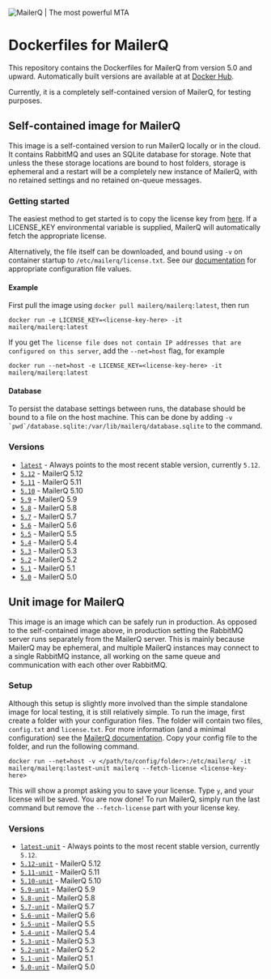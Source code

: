 ![MailerQ | The most powerful MTA](https://media.copernica.com/logos/mailerq-logo.svg "MailerQ | The most powerful MTA")

# Dockerfiles for MailerQ
This repository contains the Dockerfiles for MailerQ from version 5.0 and upward. Automatically built versions are available at at [Docker Hub](https://hub.docker.com/r/mailerq/mailerq/). 

Currently, it is a completely self-contained version of MailerQ, for testing purposes.

## Self-contained image for MailerQ
This image is a self-contained version to run MailerQ locally or in the cloud. It contains RabbitMQ and uses an SQLite database for storage. Note that unless the these storage locations are bound to host folders, storage is ephemeral and a restart will be a completely new instance of MailerQ, with no retained settings and no retained on-queue messages.

### Getting started
The easiest method to get started is to copy the license key from [here](https://www.mailerq.com/product/license/trial). If a LICENSE_KEY environmental variable is supplied, MailerQ will automatically fetch the appropriate license. 

Alternatively, the file itself can be downloaded, and bound using `-v` on container startup to `/etc/mailerq/license.txt`. See our [documentation](https://www.mailerq.com/documentation/5.12/configuration) for appropriate configuration file values. 

#### Example
First pull the image using `docker pull mailerq/mailerq:latest`, then run 
```
docker run -e LICENSE_KEY=<license-key-here> -it mailerq/mailerq:latest
```

If you get `The license file does not contain IP addresses that are configured on this server`, add the `--net=host` flag, for example
```
docker run --net=host -e LICENSE_KEY=<license-key-here> -it mailerq/mailerq:latest
```

#### Database
To persist the database settings between runs, the database should be bound to a file on the host machine. This can be done by adding ```-v `pwd`/database.sqlite:/var/lib/mailerq/database.sqlite``` to the command.

### Versions
- [`latest`](https://github.com/CopernicaMarketingSoftware/mailerq-docker/blob/master/generated/5.12/standalone/Dockerfile) - Always points to the most recent stable version, currently `5.12`.
- [`5.12`](https://github.com/CopernicaMarketingSoftware/mailerq-docker/blob/master/generated/5.12/standalone/Dockerfile) - MailerQ 5.12
- [`5.11`](https://github.com/CopernicaMarketingSoftware/mailerq-docker/blob/master/generated/5.11/standalone/Dockerfile) - MailerQ 5.11
- [`5.10`](https://github.com/CopernicaMarketingSoftware/mailerq-docker/blob/master/generated/5.10/standalone/Dockerfile) - MailerQ 5.10
- [`5.9`](https://github.com/CopernicaMarketingSoftware/mailerq-docker/blob/master/generated/5.9/standalone/Dockerfile) - MailerQ 5.9
- [`5.8`](https://github.com/CopernicaMarketingSoftware/mailerq-docker/blob/master/generated/5.8/standalone/Dockerfile) - MailerQ 5.8
- [`5.7`](https://github.com/CopernicaMarketingSoftware/mailerq-docker/blob/master/generated/5.7/standalone/Dockerfile) - MailerQ 5.7
- [`5.6`](https://github.com/CopernicaMarketingSoftware/mailerq-docker/blob/master/generated/5.6/standalone/Dockerfile) - MailerQ 5.6
- [`5.5`](https://github.com/CopernicaMarketingSoftware/mailerq-docker/blob/master/generated/5.5/standalone/Dockerfile) - MailerQ 5.5
- [`5.4`](https://github.com/CopernicaMarketingSoftware/mailerq-docker/blob/master/generated/5.4/standalone/Dockerfile) - MailerQ 5.4
- [`5.3`](https://github.com/CopernicaMarketingSoftware/mailerq-docker/blob/master/generated/5.3/standalone/Dockerfile) - MailerQ 5.3
- [`5.2`](https://github.com/CopernicaMarketingSoftware/mailerq-docker/blob/master/generated/5.2/standalone/Dockerfile) - MailerQ 5.2
- [`5.1`](https://github.com/CopernicaMarketingSoftware/mailerq-docker/blob/master/generated/5.1/standalone/Dockerfile) - MailerQ 5.1
- [`5.0`](https://github.com/CopernicaMarketingSoftware/mailerq-docker/blob/master/generated/5.0/standalone/Dockerfile) - MailerQ 5.0

## Unit image for MailerQ
This image is an image which can be safely run in production. As opposed to the self-contained image above, in production setting the RabbitMQ server runs separately from the MailerQ server. This is mainly because MailerQ may be ephemeral, and multiple MailerQ instances may connect to a single RabbitMQ instance, all working on the same queue and communication with each other over RabbitMQ. 

### Setup 
Although this setup is slightly more involved than the simple standalone image for local testing, it is still relatively simple. To run the image, first create a folder with your configuration files. The folder will contain two files, `config.txt` and `license.txt`. For more information (and a minimal configuration) see the [MailerQ documentation](https://www.mailerq.com/documentation/5.9/configuration). Copy your config file to the folder, and run the following command.

```
docker run --net=host -v </path/to/config/folder>:/etc/mailerq/ -it mailerq/mailerq:lastest-unit mailerq --fetch-license <license-key-here>
```

This will show a prompt asking you to save your license. Type `y`, and your license will be saved. You are now done! To run MailerQ, simply run the last command but remove the `--fetch-license` part with your license key. 

### Versions
- [`latest-unit`](https://github.com/CopernicaMarketingSoftware/mailerq-docker/blob/master/generated/5.12/unit/Dockerfile) - Always points to the most recent stable version, currently `5.12`.
- [`5.12-unit`](https://github.com/CopernicaMarketingSoftware/mailerq-docker/blob/master/generated/5.12/unit/Dockerfile) - MailerQ 5.12
- [`5.11-unit`](https://github.com/CopernicaMarketingSoftware/mailerq-docker/blob/master/generated/5.11/unit/Dockerfile) - MailerQ 5.11
- [`5.10-unit`](https://github.com/CopernicaMarketingSoftware/mailerq-docker/blob/master/generated/5.10/unit/Dockerfile) - MailerQ 5.10
- [`5.9-unit`](https://github.com/CopernicaMarketingSoftware/mailerq-docker/blob/master/generated/5.9/unit/Dockerfile) - MailerQ 5.9
- [`5.8-unit`](https://github.com/CopernicaMarketingSoftware/mailerq-docker/blob/master/generated/5.8/unit/Dockerfile) - MailerQ 5.8
- [`5.7-unit`](https://github.com/CopernicaMarketingSoftware/mailerq-docker/blob/master/generated/5.7/unit/Dockerfile) - MailerQ 5.7
- [`5.6-unit`](https://github.com/CopernicaMarketingSoftware/mailerq-docker/blob/master/generated/5.6/unit/Dockerfile) - MailerQ 5.6
- [`5.5-unit`](https://github.com/CopernicaMarketingSoftware/mailerq-docker/blob/master/generated/5.5/unit/Dockerfile) - MailerQ 5.5
- [`5.4-unit`](https://github.com/CopernicaMarketingSoftware/mailerq-docker/blob/master/generated/5.4/unit/Dockerfile) - MailerQ 5.4
- [`5.3-unit`](https://github.com/CopernicaMarketingSoftware/mailerq-docker/blob/master/generated/5.3/unit/Dockerfile) - MailerQ 5.3
- [`5.2-unit`](https://github.com/CopernicaMarketingSoftware/mailerq-docker/blob/master/generated/5.2/unit/Dockerfile) - MailerQ 5.2
- [`5.1-unit`](https://github.com/CopernicaMarketingSoftware/mailerq-docker/blob/master/generated/5.1/unit/Dockerfile) - MailerQ 5.1
- [`5.0-unit`](https://github.com/CopernicaMarketingSoftware/mailerq-docker/blob/master/generated/5.0/unit/Dockerfile) - MailerQ 5.0
